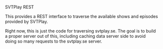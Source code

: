 SVTPlay REST

This provides a REST interface to traverse the available shows and episodes 
provided by SVTPlay.

Right now, this is just the code for traversing svtplay.se. The goal is to 
build a proper server out of this, including caching data server side to avoid 
doing so many requests to the svtplay.se server.